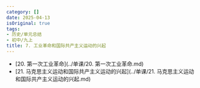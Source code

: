```yaml
---
category: []
date: 2025-04-13
isOriginal: true
tags:
- 历史/单元总结
- 初中/九上
title: 7. 工业革命和国际共产主义运动的兴起
---
```

- [20. 第一次工业革命](../单课/20. 第一次工业革命.md)
- [21. 马克思主义运动和国际共产主义运动的兴起](../单课/21. 马克思主义运动和国际共产主义运动的兴起.md)